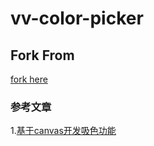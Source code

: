 # vv-color-picker

## Fork From
[fork here](https://github.com/caohenghu/vue-colorpicker)

### 参考文章
1.[基于canvas开发吸色功能](https://juejin.cn/post/6844904118926983182)

